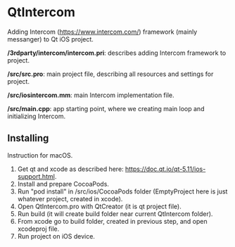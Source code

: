 # QtIntercom

Adding Intercom (https://www.intercom.com/) framework (mainly messanger) to Qt iOS project.

**/3rdparty/intercom/intercom.pri**: describes adding Intercom framework to project.

**/src/src.pro**: main project file, describing all resources and settings for project.

**/src/iosintercom.mm**: main Intercom implementation file.

**/src/main.cpp**: app starting point, where we creating main loop and initializing Intercom.

## Installing

Instruction for macOS.

1. Get qt and xcode as described here: https://doc.qt.io/qt-5.11/ios-support.html.
1. Install and prepare CocoaPods.
1. Run "pod install" in /src/ios/CocoaPods folder (EmptyProject here is just whatever project, created in xcode).
1. Open QtIntercom.pro with QtCreator (it is qt project file).
1. Run build (it will create build folder near current QtIntercom folder).
1. From xcode go to build folder, created in previous step, and open xcodeproj file.
1. Run project on iOS device.
